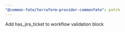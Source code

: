 ```yaml
---
"@common-fate/terraform-provider-commonfate": patch
---
```


Add has_jira_ticket to workflow validation block
